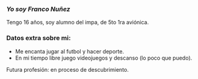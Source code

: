 ### *Yo soy Franco Nuñez*

Tengo 16 años, soy alumno del impa, de 5to 1ra aviónica.

### Datos extra sobre mi: 
* Me encanta jugar al futbol y hacer deporte.
* En mi tiempo libre juego videojuegos y descanso (lo poco que puedo).

Futura profesión: en proceso de descubrimiento.
